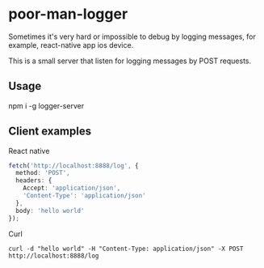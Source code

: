 # poor-man-logger

Sometimes it's very hard or impossible to debug by logging messages, for example, react-native app ios device. 

This is a small server that listen for logging messages by POST requests. 

## Usage

npm i -g logger-server


## Client examples

React native 

```ts
fetch('http://localhost:8888/log', {
  method: 'POST',
  headers: {
    Accept: 'application/json',
    'Content-Type': 'application/json'
  },
  body: 'hello world'
});
```

Curl

```
curl -d "hello world" -H "Content-Type: application/json" -X POST http://localhost:8888/log
```